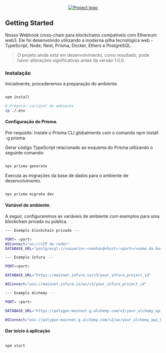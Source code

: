 <p align="center">
  <a href="" rel="noopener">
 <img src="https://i.postimg.cc/k4xPc7vh/parfinlog.jpg" alt="Project logo"></a>
</p>
<h3 align="center"></h3>

## Getting Started

Nosso Webhook cross-chain para blockchains compatíveis com Ethereum web3. Ele foi desenvolvido utilizando a moderna pilha tecnológica web - TypeScript, Node, Nest, Prisma, Docker, Ethers e PostgreSQL.


> O projeto ainda está em desenvolvimento, como resultado, pode haver alterações significativas antes da versão 1.0.0.




### Instalação

Inicialmente, procederemos à preparação do ambiente.

```bash

npm install

# Preparar variável de ambiente
cp ./.env
```

#### Configuração do Prisma.

Pré-requisito: Instale o Prisma CLI globalmente com o comando npm install -g prisma.

Gerar código TypeScript relacionado ao esquema do Prisma utilizando o seguinte comando: 

```bash

npx prisma generate

```
Executa as migrações da base de dados para o ambiente de desenvolvimento.

```bash

npx prisma migrate dev

```
#### Variável de ambiente.

A seguir, configuraremos as variáveis de ambiente com exemplos para uma blockchain privada ou pública.

```bash
--- Exemplo blockchain privada ---

PORT= <port>
WSConnect="ws://<IP da rede>"
DATABASE_URL="postgresql://<usuario>:<senha>@<host>:<port>/<nome da base de dados>?schema=public"
```

```bash
--- Exemplo Infura ---

PORT=<port>

DATABASE_URL="https://mainnet.infura.io/v3/your_infura_project_id"

WSConnect="wss://mainnet.infura.io/ws/v3/your_infura_project_id"

--- Exemplo Alchemy ---

PORT= <port>

DATABASE_URL="https://polygon-mainnet.g.alchemy.com/v2/your_alchemy_api_key"

WSConnect="wss://polygon-mainnet.g.alchemy.com/v2/ws/your_alchemy_api_key"
```

#### Dar início à aplicação


```bash

npm start

```



